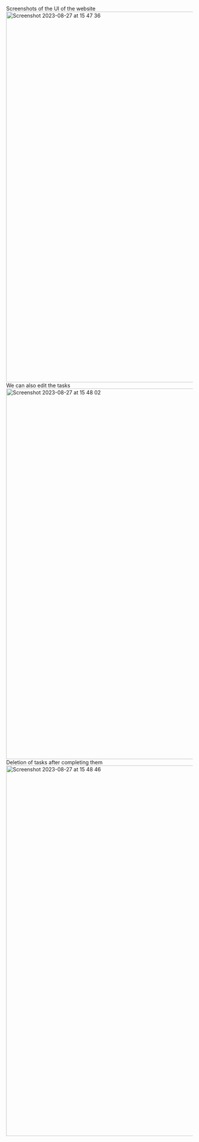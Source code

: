 Screenshots of the UI of the website 
<img width="1000" alt="Screenshot 2023-08-27 at 15 47 36" src="https://github.com/adrivas12/Projects/assets/88084673/d5e97cc1-7f2a-4072-aae0-98d5d164766d">
We can also edit the tasks 
<img width="1000" alt="Screenshot 2023-08-27 at 15 48 02" src="https://github.com/adrivas12/Projects/assets/88084673/0c662444-e5c9-42f0-8daa-f85e213d24c4">
Deletion of tasks after completing them        
<img width="1000" alt="Screenshot 2023-08-27 at 15 48 46" src="https://github.com/adrivas12/Projects/assets/88084673/1ddc5731-b690-490d-8aad-079a0f7e0b12">
